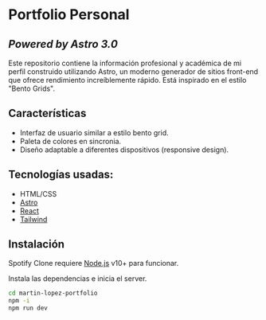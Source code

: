 # Portfolio Personal
## _Powered by Astro 3.0_

Este repositorio contiene la información profesional y académica de mi perfil construido utilizando Astro, un moderno generador de sitios front-end que ofrece rendimiento increíblemente rápido. Está inspirado en el estilo "Bento Grids".

## Características
- Interfaz de usuario similar a estilo bento grid.
- Paleta de colores en sincronia.
- Diseño adaptable a diferentes dispositivos (responsive design).

## Tecnologías usadas:

- HTML/CSS
- [Astro](https://docs.astro.build/en/getting-started/)
- [React](https://breakdance.github.io/breakdance/)
- [Tailwind](https://tailwindcss.com/docs/installation)

## Instalación

Spotify Clone requiere [Node.js](https://nodejs.org/) v10+ para funcionar.

Instala las dependencias e inicia el server.

```sh
cd martin-lopez-portfolio
npm -i
npm run dev
```

